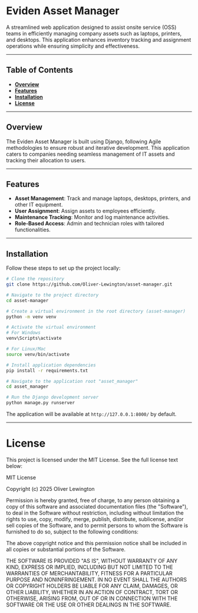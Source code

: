 # **Eviden Asset Manager**

A streamlined web application designed to assist onsite service (OSS) teams in efficiently managing company assets such as laptops, printers, and desktops. This application enhances inventory tracking and assignment operations while ensuring simplicity and effectiveness.

---

## **Table of Contents**

- [**Overview**](#overview)
- [**Features**](#features)
- [**Installation**](#installation)
- [**License**](#license)

---

## **Overview**

The Eviden Asset Manager is built using Django, following Agile methodologies to ensure robust and iterative development. This application caters to companies needing seamless management of IT assets and tracking their allocation to users.

---

## **Features**

- **Asset Management**: Track and manage laptops, desktops, printers, and other IT equipment.
- **User Assignment**: Assign assets to employees efficiently.
- **Maintenance Tracking**: Monitor and log maintenance activities.
- **Role-Based Access**: Admin and technician roles with tailored functionalities.

---

## **Installation**

Follow these steps to set up the project locally:

```bash
# Clone the repository
git clone https://github.com/Oliver-Lewington/asset-manager.git

# Navigate to the project directory
cd asset-manager

# Create a virtual environment in the root directory (asset-manager)
python -m venv venv

# Activate the virtual environment
# For Windows
venv\Scripts\activate

# For Linux/Mac
source venv/bin/activate

# Install application dependencies
pip install -r requirements.txt

# Navigate to the application root "asset_manager"
cd asset_manager

# Run the Django development server
python manage.py runserver
```

The application will be available at `http://127.0.0.1:8000/` by default.

---

# License

This project is licensed under the MIT License. See the full license text below:

MIT License

Copyright (c) 2025 Oliver Lewington

Permission is hereby granted, free of charge, to any person obtaining a copy of this software and associated documentation files (the "Software"), to deal in the Software without restriction, including without limitation the rights to use, copy, modify, merge, publish, distribute, sublicense, and/or sell copies of the Software, and to permit persons to whom the Software is furnished to do so, subject to the following conditions:

The above copyright notice and this permission notice shall be included in all copies or substantial portions of the Software.

THE SOFTWARE IS PROVIDED "AS IS", WITHOUT WARRANTY OF ANY KIND, EXPRESS OR IMPLIED, INCLUDING BUT NOT LIMITED TO THE WARRANTIES OF MERCHANTABILITY, FITNESS FOR A PARTICULAR PURPOSE AND NONINFRINGEMENT. IN NO EVENT SHALL THE AUTHORS OR COPYRIGHT HOLDERS BE LIABLE FOR ANY CLAIM, DAMAGES, OR OTHER LIABILITY, WHETHER IN AN ACTION OF CONTRACT, TORT OR OTHERWISE, ARISING FROM, OUT OF OR IN CONNECTION WITH THE SOFTWARE OR THE USE OR OTHER DEALINGS IN THE SOFTWARE.


